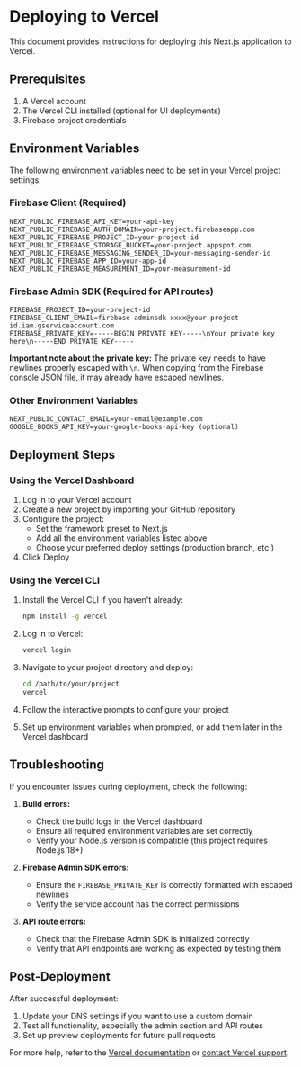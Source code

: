 # Deploying to Vercel

This document provides instructions for deploying this Next.js application to Vercel.

## Prerequisites

1. A Vercel account
2. The Vercel CLI installed (optional for UI deployments)
3. Firebase project credentials

## Environment Variables

The following environment variables need to be set in your Vercel project settings:

### Firebase Client (Required)

```
NEXT_PUBLIC_FIREBASE_API_KEY=your-api-key
NEXT_PUBLIC_FIREBASE_AUTH_DOMAIN=your-project.firebaseapp.com
NEXT_PUBLIC_FIREBASE_PROJECT_ID=your-project-id
NEXT_PUBLIC_FIREBASE_STORAGE_BUCKET=your-project.appspot.com
NEXT_PUBLIC_FIREBASE_MESSAGING_SENDER_ID=your-messaging-sender-id
NEXT_PUBLIC_FIREBASE_APP_ID=your-app-id
NEXT_PUBLIC_FIREBASE_MEASUREMENT_ID=your-measurement-id
```

### Firebase Admin SDK (Required for API routes)

```
FIREBASE_PROJECT_ID=your-project-id
FIREBASE_CLIENT_EMAIL=firebase-adminsdk-xxxx@your-project-id.iam.gserviceaccount.com
FIREBASE_PRIVATE_KEY=-----BEGIN PRIVATE KEY-----\nYour private key here\n-----END PRIVATE KEY-----
```

**Important note about the private key:** The private key needs to have newlines properly escaped with `\n`. When copying from the Firebase console JSON file, it may already have escaped newlines.

### Other Environment Variables

```
NEXT_PUBLIC_CONTACT_EMAIL=your-email@example.com
GOOGLE_BOOKS_API_KEY=your-google-books-api-key (optional)
```

## Deployment Steps

### Using the Vercel Dashboard

1. Log in to your Vercel account
2. Create a new project by importing your GitHub repository
3. Configure the project:
   - Set the framework preset to Next.js
   - Add all the environment variables listed above
   - Choose your preferred deploy settings (production branch, etc.)
4. Click Deploy

### Using the Vercel CLI

1. Install the Vercel CLI if you haven't already:
   ```bash
   npm install -g vercel
   ```

2. Log in to Vercel:
   ```bash
   vercel login
   ```

3. Navigate to your project directory and deploy:
   ```bash
   cd /path/to/your/project
   vercel
   ```

4. Follow the interactive prompts to configure your project
5. Set up environment variables when prompted, or add them later in the Vercel dashboard

## Troubleshooting

If you encounter issues during deployment, check the following:

1. **Build errors:**
   - Check the build logs in the Vercel dashboard
   - Ensure all required environment variables are set correctly
   - Verify your Node.js version is compatible (this project requires Node.js 18+)

2. **Firebase Admin SDK errors:**
   - Ensure the `FIREBASE_PRIVATE_KEY` is correctly formatted with escaped newlines
   - Verify the service account has the correct permissions

3. **API route errors:**
   - Check that the Firebase Admin SDK is initialized correctly
   - Verify that API endpoints are working as expected by testing them

## Post-Deployment

After successful deployment:

1. Update your DNS settings if you want to use a custom domain
2. Test all functionality, especially the admin section and API routes
3. Set up preview deployments for future pull requests

For more help, refer to the [Vercel documentation](https://vercel.com/docs) or [contact Vercel support](https://vercel.com/support).